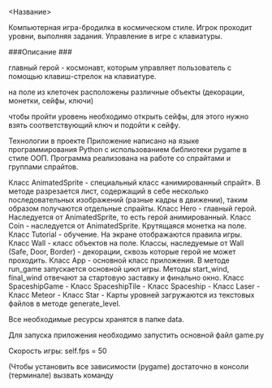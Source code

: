 <Название>

Компьютерная игра-бродилка в космическом стиле. Игрок проходит уровни, выполняя задания.
Управление в игре с клавиатуры.

###Описание ###

главный герой - космонавт, которым управляет пользователь с помощью клавиш-стрелок на клавиатуре.

на поле из клеточек расположены различные объекты (декорации, монетки, сейфы, ключи)

чтобы пройти уровень необходимо открыть сейфы, для этого нужно взять соответствующий ключ и подойти к сейфу.


Технологии в проекте
Приложение написано на языке программирования Python c использованием библиотеки pygame в стиле ООП. Программа реализована на работе со спрайтами и группами спрайтов.

Класс AnimatedSprite - специальный класс «анимированный спрайт». В методе разрезается лист, содержащий в себе несколько последовательных изображений (разные кадры в движении), таким образом получаются отдельные спрайты.
Класс Hero - главный герой. Наследуется от AnimatedSprite, то есть герой анимированный.
Класс Coin - наследуется от AnimatedSprite. Крутящаяся монетка на поле.
Класс Tutorial - обучение. На экране отображаются правила игры.
Класс Wall - класс объектов на поле. Классы, наследуемые от Wall (Safe, Door, Border) - декорации, сквозь которые герой не может проходить.
Класс App - основной класс приложения. В методе run_game запускается основной цикл игры. Методы start_wind, final_wind отвечают за стартовую заставку и финально окно.
Класс SpaceshipGame -
Класс SpaceshipTile -
Класс Spaceship -
Класс Laser -
Класс Meteor -
Класс Star -
Карты уровней загружаются из текстовых файлов в методе generate_level.

Все необходимые ресурсы хранятся в папке data.

Для запуска приложения необходимо запустить основной файл game.py

Скорость игры: self.fps = 50

(Чтобы установить все зависимости (pygame) достаточно в консоли (терминале) вызвать команду